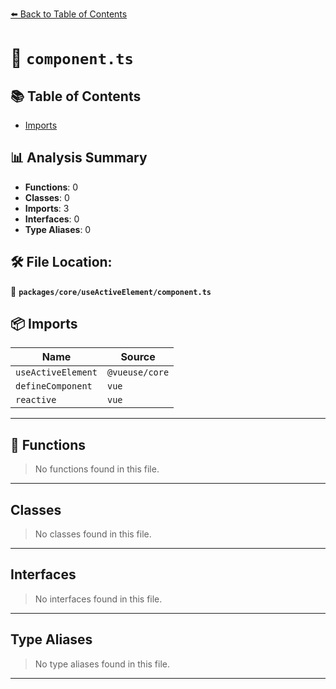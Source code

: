 [⬅️ Back to Table of Contents](../../../index.md)

# 📄 `component.ts`

## 📚 Table of Contents

- [Imports](#imports)

## 📊 Analysis Summary

- **Functions**: 0
- **Classes**: 0
- **Imports**: 3
- **Interfaces**: 0
- **Type Aliases**: 0

## 🛠️ File Location:
📂 **`packages/core/useActiveElement/component.ts`**

## 📦 Imports

| Name | Source |
|------|--------|
| `useActiveElement` | `@vueuse/core` |
| `defineComponent` | `vue` |
| `reactive` | `vue` |


---

## 🔧 Functions

> No functions found in this file.


---

## Classes

> No classes found in this file.


---

## Interfaces

> No interfaces found in this file.


---

## Type Aliases

> No type aliases found in this file.


---